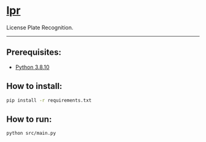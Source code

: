 # [lpr](https://github.com/dudushy/lpr)
License Plate Recognition.

---

## Prerequisites:
- [Python 3.8.10](https://www.python.org/downloads/release/python-3810/)

## How to install:
```bash
pip install -r requirements.txt
```

## How to run:
```bash
python src/main.py
```
